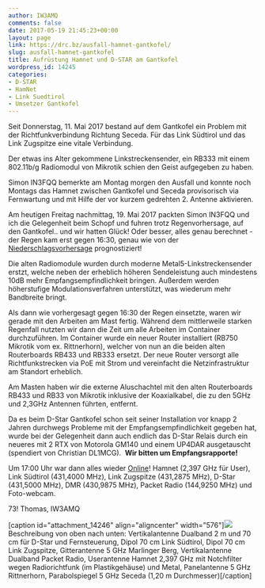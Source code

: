 ```yaml
---
author: IW3AMQ
comments: false
date: 2017-05-19 21:45:23+00:00
layout: page
link: https://drc.bz/ausfall-hamnet-gantkofel/
slug: ausfall-hamnet-gantkofel
title: Aufrüstung Hamnet und D-STAR am Gantkofel
wordpress_id: 14245
categories:
- D-STAR
- HamNet
- Link Suedtirol
- Umsetzer Gantkofel
---
```


Seit Donnerstag, 11. Mai 2017 bestand auf dem Gantkofel ein Problem mit der Richtfunkverbindung Richtung Seceda. Für das Link Südtirol und das Link Zugspitze eine vitale Verbindung.

Der etwas ins Alter gekommene Linkstreckensender, ein RB333 mit einem 802.11b/g Radiomodul von Mikrotik schien den Geist aufgegeben zu haben.

Simon IN3FQQ bemerkte am Montag morgen den Ausfall und konnte noch Montags das Hamnet zwischen Gantkofel und Seceda provisorisch via Fernwartung und mit Hilfe der vor kurzem gedrehten 2. Antenne aktivieren.

Am heutigen Freitag nachmittag, 19. Mai 2017 packten Simon IN3FQQ und ich die Gelegenheit beim Schopf und fuhren trotz Regenvorhersage, auf den Gantkofel.. und wir hatten Glück! Oder besser, alles genau berechnet - der Regen kam erst gegen 16:30, genau wie von der [Niederschlagsvorhersage](http://www.provinz.bz.it/wetter/niederschlagsvorhersage.asp) prognostiziert!

Die alten Radiomodule wurden durch moderne Metal5-Linkstreckensender erstzt, welche neben der erheblich höheren Sendeleistung auch mindestens 10dB mehr Empfangsempfindlichkeit bringen. Außerdem werden höherstufige Modulationsverfahren unterstützt, was wiederum mehr Bandbreite bringt.

Als dann wie vorhergesagt gegen 16:30 der Regen einsetzte, waren wir gerade mit den Arbeiten am Mast fertig. Während dem mittlerweile starken Regenfall nutzten wir dann die Zeit um alle Arbeiten im Container durchzuführen. Im Container wurde ein neuer Router installiert (RB750 Mikrotik vom ex. Rittnerhorn), welcher von nun an die beiden alten Routerboards RB433 und RB333 ersetzt. Der neue Router versorgt alle Richtfunkstrecken via PoE mit Strom und vereinfacht die Netzinfrastruktur am Standort erheblich.

Am Masten haben wir die externe Aluschachtel mit den alten Routerboards RB433 und RB33 von Mikrotik inklusive der Koaxialkabel, die zu den 5GHz und 2,3GHz Antennen führten, entfernt.

Da es beim D-Star Gantkofel schon seit seiner Installation vor knapp 2 Jahren durchwegs Probleme mit der Empfangsempfindlichkeit gegeben hat, wurde bei der Gelegenheit dann auch endlich das D-Star Relais durch ein neueres mit 2 RTX von Motorola GM140 und einem UP4DAR ausgetauscht (spendiert von Christian DL1MCG).  **Wir bitten um Empfangsrapporte!**

Um 17:00 Uhr war dann alles wieder [Online](https://drc.bz/relaisstandorte/test-mini-link-sudtirol-2/)! Hamnet (2,397 GHz für User), Link Südtirol (431,4000 MHz), Link Zugspitze (431,2875 MHz), D-Star (431,5000 MHz), DMR (430,9875 MHz), Packet Radio (144,9250 MHz) und Foto-webcam.

73! Thomas, IW3AMQ

[caption id="attachment_14246" align="aligncenter" width="576"]![](https://drc.bz/wp-content/uploads/2017/05/20170519_190630-e1495230084580-576x1024.jpg) Beschreibung von oben nach unten: Vertikalantenne Dualband 2 m und 70 cm für D-Star und Fernsteuerung, Dipol 70 cm Link Südtirol, Dipol 70 cm Link Zugspitze, Gitterantenne 5 GHz Marlinger Berg, Vertikalantenne Dualband Packet Radio, Userantenne Hamnet 2,397 GHz mit Notchfilter wegen Radiorichtfunk (im Plastikgehäuse) und Metal, Panelantenne 5 GHz Rittnerhorn, Parabolspiegel 5 GHz Seceda (1,20 m Durchmesser)[/caption]
